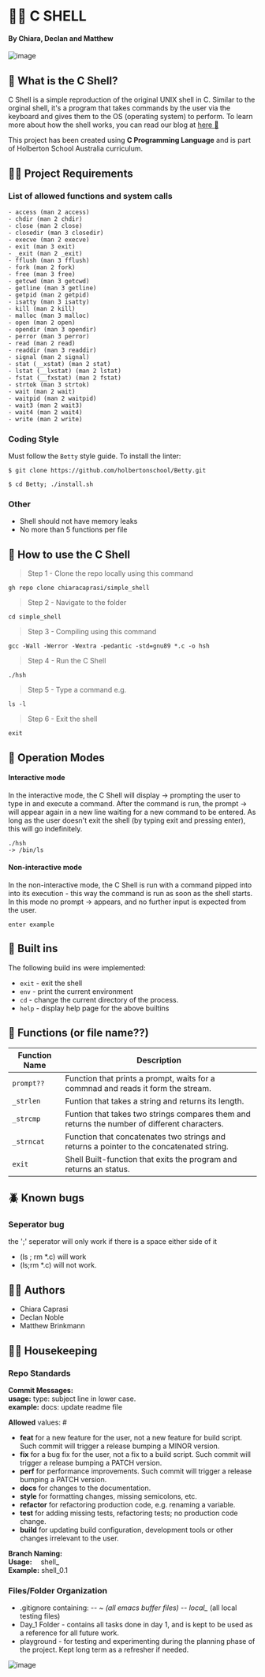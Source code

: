 #  🌊🐚 C SHELL 
#### By Chiara, Declan and Matthew

   ![image](https://user-images.githubusercontent.com/91517809/162389298-d8dadda8-e83f-4641-8954-cd7e697a5275.png) 

## 🦀 What is the C Shell? 

C Shell is a simple reproduction of the original UNIX shell in C. Similar to the orginal shell, it's a program that takes commands by the user via the keyboard and gives them to the OS (operating system) to perform. 
To learn more about how the shell works, you can read our blog at [here 🔗](https://medium.com/@chiaracaprasi/how-the-shell-works)

This project has been created using **C Programming Language** and is part of Holberton School Australia curriculum. 


## 🧜🏻 Project Requirements 

### List of allowed functions and system calls
````
- access (man 2 access)
- chdir (man 2 chdir)
- close (man 2 close)
- closedir (man 3 closedir)
- execve (man 2 execve)
- exit (man 3 exit)
- _exit (man 2 _exit)
- fflush (man 3 fflush)
- fork (man 2 fork)
- free (man 3 free)
- getcwd (man 3 getcwd)
- getline (man 3 getline)
- getpid (man 2 getpid)
- isatty (man 3 isatty)
- kill (man 2 kill)
- malloc (man 3 malloc)
- open (man 2 open)
- opendir (man 3 opendir)
- perror (man 3 perror)
- read (man 2 read)
- readdir (man 3 readdir)
- signal (man 2 signal)
- stat (__xstat) (man 2 stat)
- lstat (__lxstat) (man 2 lstat)
- fstat (__fxstat) (man 2 fstat)
- strtok (man 3 strtok)
- wait (man 2 wait)
- waitpid (man 2 waitpid)
- wait3 (man 2 wait3)
- wait4 (man 2 wait4)
- write (man 2 write)
````

### Coding Style

Must follow the ```Betty``` style guide. To install the linter: 

```
$ git clone https://github.com/holbertonschool/Betty.git

$ cd Betty; ./install.sh
```

### Other 

- Shell should not have memory leaks
- No more than 5 functions per file


## 🦪 How to use the C Shell 

> Step 1 - Clone the repo locally using this command 
```
gh repo clone chiaracaprasi/simple_shell
```
> Step 2 - Navigate to the folder 
```
cd simple_shell
```
> Step 3 - Compiling using this command 
```
gcc -Wall -Werror -Wextra -pedantic -std=gnu89 *.c -o hsh 
```

> Step 4 - Run the C Shell
```
./hsh
```
> Step 5 - Type a command e.g.
```
ls -l 
```
> Step 6 - Exit the shell 
```
exit 
```


## 🤿 Operation Modes

#### Interactive mode
In the interactive mode, the C Shell will display -> prompting the user to type in and execute a command. After the command is run, the prompt -> will appear again in a new line waiting for a new command to be entered. As long as the user doesn't exit the shell (by typing exit and pressing enter), this will go indefinitely. 

```
./hsh
-> /bin/ls
```

#### Non-interactive mode

In the non-interactive mode, the C Shell is run with a command pipped into into its execution - this way the command is run as soon as the shell starts. In this mode no prompt -> appears, and no further input is expected from the user.

```
enter example
```

## 🐙 Built ins
 
The following build ins were implemented: 

- ```exit``` - exit the shell 
- ```env``` - print the current environment
- ```cd``` - change the current directory of the process.
- ```help``` - display help page for the above builtins 

## 🦦 Functions (or file name??)

|  Function Name |         Description         |
|----------------|----------------------------------------------|
|`prompt??`|Function that prints a prompt, waits for a commnad and reads it form the stream.|                 |
|`_strlen`|Funtion that takes a string and returns its length.|
|`_strcmp`|Funtion that takes two strings compares them and returns the number of different characters.|
|`_strncat`|Function that concatenates two strings and returns a pointer to the concatenated string. 
|`exit`|Shell Built-function that exits the program and returns an status.|



## 🪲 Known bugs
### Seperator bug
the ';' seperator will only work if there is a space either side of it   
- (ls ; rm *.c) will work      
- (ls;rm *.c) will not work.     

## ✍🏽 Authors

- Chiara Caprasi
- Declan Noble
- Matthew Brinkmann 


## 🧹🧺 Housekeeping


### Repo Standards
**Commit Messages:**   
**usage:** type: subject line in lower case.   
**example:** docs: update readme file   

**Allowed** <type> values: #
- **feat** for a new feature for the user, not a new feature for build script. Such commit will trigger a release bumping a MINOR version.
- **fix** for a bug fix for the user, not a fix to a build script. Such commit will trigger a release bumping a PATCH version.
- **perf** for performance improvements. Such commit will trigger a release bumping a PATCH version.
- **docs** for changes to the documentation.
- **style** for formatting changes, missing semicolons, etc.
- **refactor** for refactoring production code, e.g. renaming a variable.
- **test** for adding missing tests, refactoring tests; no production code change.
- **build** for updating build configuration, development tools or other changes irrelevant to the user.
   
**Branch Naming:**   
**Usage:**   shell_<tasknumber>   
**Example:** shell_0.1   

### Files/Folder Organization 
- .gitignore containing: 
-- *~ (all emacs buffer files)
-- local_* (all local testing files)
- Day_1 Folder - contains all tasks done in day 1, and is kept to be used as a reference for all future work.
- playground - for testing and experimenting during the planning phase of the project. Kept long term as a refresher if needed.
   
![image](https://user-images.githubusercontent.com/91517809/162389572-c197bc8a-315a-4c22-8c3b-aac698625e25.png)

  
  
